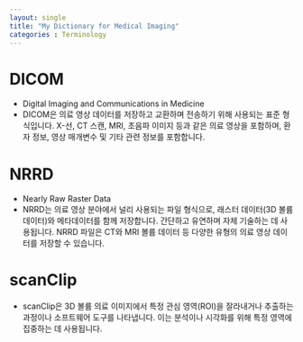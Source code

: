 ```yaml
---
layout: single
title: "My Dictionary for Medical Imaging"
categories : Terminology
---
```


# DICOM 
- Digital Imaging and Communications in Medicine
- DICOM은 의료 영상 데이터를 저장하고 교환하며 전송하기 위해 사용되는 표준 형식입니다. X-선, CT 스캔, MRI, 초음파 이미지 등과 같은 의료 영상을 포함하며, 환자 정보, 영상 매개변수 및 기타 관련 정보를 포함합니다.


# NRRD 
- Nearly Raw Raster Data
- NRRD는 의료 영상 분야에서 널리 사용되는 파일 형식으로, 래스터 데이터(3D 볼륨 데이터)와 메타데이터를 함께 저장합니다. 간단하고 유연하며 자체 기술하는 데 사용됩니다. NRRD 파일은 CT와 MRI 볼륨 데이터 등 다양한 유형의 의료 영상 데이터를 저장할 수 있습니다.

# scanClip
- scanClip은 3D 볼륨 의료 이미지에서 특정 관심 영역(ROI)을 잘라내거나 추출하는 과정이나 소프트웨어 도구를 나타냅니다. 이는 분석이나 시각화를 위해 특정 영역에 집중하는 데 사용됩니다.